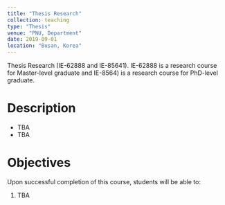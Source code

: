 ```yaml
---
title: "Thesis Research"
collection: teaching
type: "Thesis"
venue: "PNU, Department"
date: 2019-09-01
location: "Busan, Korea"
---
```



Thesis Research (IE-62888 and IE-85641).
IE-62888 is a research course for Master-level graduate and 
IE-8564) is a research course for PhD-level graduate.


Description
======
+ TBA 
+ TBA


Objectives 
======
Upon successful completion of this course, students will be able to:
1. TBA 


